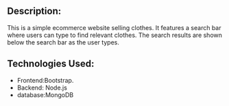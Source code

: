 ## Description:
This is a simple ecommerce website selling clothes. It features a search bar where users can type to find relevant clothes. The search results are shown below the search bar as the user types.

## Technologies Used:
- Frontend:Bootstrap.
- Backend: Node.js
- database:MongoDB
